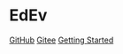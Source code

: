 # EdEv


[GitHub](https://github.com/Huyuxizheng/edev.git)
[Gitee](https://gitee.com/huyux/edev.git)
[Getting Started](/README)
